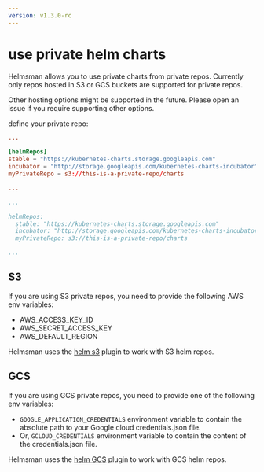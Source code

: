 ```yaml
---
version: v1.3.0-rc
---
```


# use private helm charts

Helmsman allows you to use private charts from private repos. Currently only repos hosted in S3 or GCS buckets are supported for private repos. 

Other hosting options might be supported in the future. Please open an issue if you require supporting other options.

define your private repo: 

```toml
...

[helmRepos]
stable = "https://kubernetes-charts.storage.googleapis.com"
incubator = "http://storage.googleapis.com/kubernetes-charts-incubator"
myPrivateRepo = s3://this-is-a-private-repo/charts

...

``` 

```yaml
...

helmRepos:
  stable: "https://kubernetes-charts.storage.googleapis.com"
  incubator: "http://storage.googleapis.com/kubernetes-charts-incubator"
  myPrivateRepo: s3://this-is-a-private-repo/charts

...

```

## S3

If you are using S3 private repos, you need to provide the following AWS env variables:

- AWS_ACCESS_KEY_ID
- AWS_SECRET_ACCESS_KEY
- AWS_DEFAULT_REGION

Helmsman uses the [helm s3](https://github.com/hypnoglow/helm-s3) plugin to work with S3 helm repos.

## GCS

If you are using GCS private repos, you need to provide one of the following env variables:

- `GOOGLE_APPLICATION_CREDENTIALS` environment variable to contain the absolute path to your Google cloud credentials.json file.
- Or, `GCLOUD_CREDENTIALS` environment variable to contain the content of the credentials.json file. 

Helmsman uses the [helm GCS](https://github.com/nouney/helm-gcs) plugin to work with GCS helm repos.